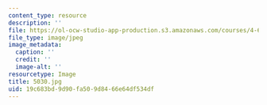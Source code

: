 ```yaml
---
content_type: resource
description: ''
file: https://ol-ocw-studio-app-production.s3.amazonaws.com/courses/4-614-religious-architecture-and-islamic-cultures-fall-2002/19c683bd9d90fa509d8466e64df534df_5030.jpg
file_type: image/jpeg
image_metadata:
  caption: ''
  credit: ''
  image-alt: ''
resourcetype: Image
title: 5030.jpg
uid: 19c683bd-9d90-fa50-9d84-66e64df534df
---
```

